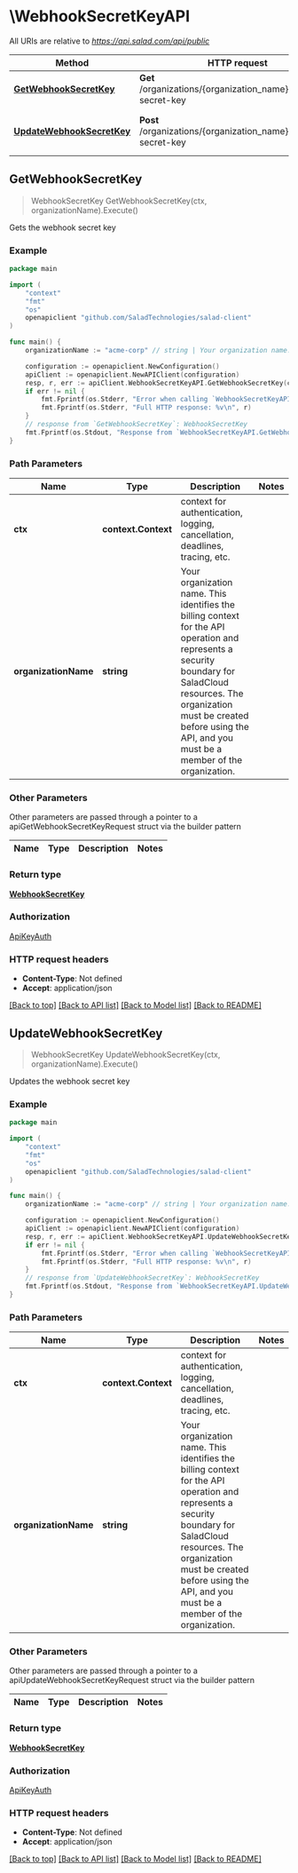 # \WebhookSecretKeyAPI

All URIs are relative to *https://api.salad.com/api/public*

Method | HTTP request | Description
------------- | ------------- | -------------
[**GetWebhookSecretKey**](WebhookSecretKeyAPI.md#GetWebhookSecretKey) | **Get** /organizations/{organization_name}/webhook-secret-key | Gets the webhook secret key
[**UpdateWebhookSecretKey**](WebhookSecretKeyAPI.md#UpdateWebhookSecretKey) | **Post** /organizations/{organization_name}/webhook-secret-key | Updates the webhook secret key



## GetWebhookSecretKey

> WebhookSecretKey GetWebhookSecretKey(ctx, organizationName).Execute()

Gets the webhook secret key



### Example

```go
package main

import (
	"context"
	"fmt"
	"os"
	openapiclient "github.com/SaladTechnologies/salad-client"
)

func main() {
	organizationName := "acme-corp" // string | Your organization name. This identifies the billing context for the API operation and represents a security boundary for SaladCloud resources. The organization must be created before using the API, and you must be a member of the organization.

	configuration := openapiclient.NewConfiguration()
	apiClient := openapiclient.NewAPIClient(configuration)
	resp, r, err := apiClient.WebhookSecretKeyAPI.GetWebhookSecretKey(context.Background(), organizationName).Execute()
	if err != nil {
		fmt.Fprintf(os.Stderr, "Error when calling `WebhookSecretKeyAPI.GetWebhookSecretKey``: %v\n", err)
		fmt.Fprintf(os.Stderr, "Full HTTP response: %v\n", r)
	}
	// response from `GetWebhookSecretKey`: WebhookSecretKey
	fmt.Fprintf(os.Stdout, "Response from `WebhookSecretKeyAPI.GetWebhookSecretKey`: %v\n", resp)
}
```

### Path Parameters


Name | Type | Description  | Notes
------------- | ------------- | ------------- | -------------
**ctx** | **context.Context** | context for authentication, logging, cancellation, deadlines, tracing, etc.
**organizationName** | **string** | Your organization name. This identifies the billing context for the API operation and represents a security boundary for SaladCloud resources. The organization must be created before using the API, and you must be a member of the organization. | 

### Other Parameters

Other parameters are passed through a pointer to a apiGetWebhookSecretKeyRequest struct via the builder pattern


Name | Type | Description  | Notes
------------- | ------------- | ------------- | -------------


### Return type

[**WebhookSecretKey**](WebhookSecretKey.md)

### Authorization

[ApiKeyAuth](../README.md#ApiKeyAuth)

### HTTP request headers

- **Content-Type**: Not defined
- **Accept**: application/json

[[Back to top]](#) [[Back to API list]](../README.md#documentation-for-api-endpoints)
[[Back to Model list]](../README.md#documentation-for-models)
[[Back to README]](../README.md)


## UpdateWebhookSecretKey

> WebhookSecretKey UpdateWebhookSecretKey(ctx, organizationName).Execute()

Updates the webhook secret key



### Example

```go
package main

import (
	"context"
	"fmt"
	"os"
	openapiclient "github.com/SaladTechnologies/salad-client"
)

func main() {
	organizationName := "acme-corp" // string | Your organization name. This identifies the billing context for the API operation and represents a security boundary for SaladCloud resources. The organization must be created before using the API, and you must be a member of the organization.

	configuration := openapiclient.NewConfiguration()
	apiClient := openapiclient.NewAPIClient(configuration)
	resp, r, err := apiClient.WebhookSecretKeyAPI.UpdateWebhookSecretKey(context.Background(), organizationName).Execute()
	if err != nil {
		fmt.Fprintf(os.Stderr, "Error when calling `WebhookSecretKeyAPI.UpdateWebhookSecretKey``: %v\n", err)
		fmt.Fprintf(os.Stderr, "Full HTTP response: %v\n", r)
	}
	// response from `UpdateWebhookSecretKey`: WebhookSecretKey
	fmt.Fprintf(os.Stdout, "Response from `WebhookSecretKeyAPI.UpdateWebhookSecretKey`: %v\n", resp)
}
```

### Path Parameters


Name | Type | Description  | Notes
------------- | ------------- | ------------- | -------------
**ctx** | **context.Context** | context for authentication, logging, cancellation, deadlines, tracing, etc.
**organizationName** | **string** | Your organization name. This identifies the billing context for the API operation and represents a security boundary for SaladCloud resources. The organization must be created before using the API, and you must be a member of the organization. | 

### Other Parameters

Other parameters are passed through a pointer to a apiUpdateWebhookSecretKeyRequest struct via the builder pattern


Name | Type | Description  | Notes
------------- | ------------- | ------------- | -------------


### Return type

[**WebhookSecretKey**](WebhookSecretKey.md)

### Authorization

[ApiKeyAuth](../README.md#ApiKeyAuth)

### HTTP request headers

- **Content-Type**: Not defined
- **Accept**: application/json

[[Back to top]](#) [[Back to API list]](../README.md#documentation-for-api-endpoints)
[[Back to Model list]](../README.md#documentation-for-models)
[[Back to README]](../README.md)


